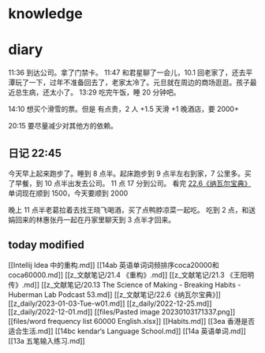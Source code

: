 # knowledge


# diary
11:36 到达公司。拿了门禁卡。
11:47 和君星聊了一会儿，10.1 回老家了，还去平潭玩了一下，过年不准备回去了，老家太冷了。元旦就在周边的商场逛逛。孩子最近总生病，还太小了。
13:29 吃完午饭，睡 20 分钟吧。

14:10 想买个滑雪的票。但是
有点贵，2 人 +1.5 天滑 +1 晚酒店，要 2000+

20:15 要尽量减少对其他方的依赖。

## 日记 22:45
今天早上起来跑步了。睡到 8 点半。起床跑步到 9 点半左右到家，7 公里多。买了早餐，到 10 点半出发去公司。
11 点 17 分到公司。
看完 [22.6《纳瓦尔宝典》](z_文献笔记/22.6《纳瓦尔宝典》.md)
单词现在顺到 1500，今天要顺到 2000

晚上 11 点半老葛拉着去找王晓飞喝酒，买了点鸭脖凉菜一起吃。
吃到 2 点，和送娟回来的林惠张丹一起在丹家里聊天到 3 点半才回来。

## today modified
[[Intellij Idea 中的重构.md]]
[[14ab 英语单词词频排序coca20000和coca60000.md]]
[[z_文献笔记/21.4 《重构》.md]]
[[z_文献笔记/21.3 《王阳明传》.md]]
[[z_文献笔记/20.13 The Science of Making - Breaking Habits - Huberman Lab Podcast 53.md]]
[[z_文献笔记/22.6《纳瓦尔宝典》]]
[[z_daily/2023-01-03-Tue-w01.md]]
[[z_daily/2022-12-25.md]]
[[z_daily/2022-12-01.md]]
[[files/Pasted image 20230103171337.png]]
[[files/word frequency list 60000 English.xlsx]]
[[Habits.md]]
[[3ea 香港是否适合生活.md]]
[[14bc kendar‘s Language School.md]]
[[14a 英语单词.md]]
[[13a 五笔输入练习.md]]
